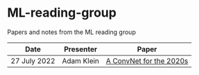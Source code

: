 # ML-reading-group
Papers and notes from the ML reading group


| Date | Presenter | Paper |
| :-----------: | :-----------: | :-----------: |
| 27 July 2022 | Adam Klein | [A ConvNet for the 2020s](https://openaccess.thecvf.com/content/CVPR2022/papers/Liu_A_ConvNet_for_the_2020s_CVPR_2022_paper.pdf)|
